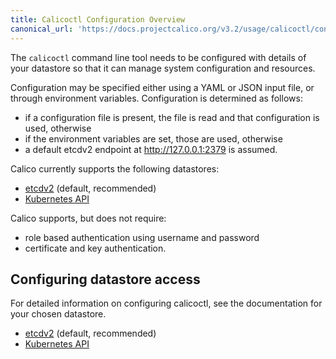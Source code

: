 ```yaml
---
title: Calicoctl Configuration Overview 
canonical_url: 'https://docs.projectcalico.org/v3.2/usage/calicoctl/configure/'
---
```


The `calicoctl` command line tool needs to be configured with details of
your datastore so that it can manage system configuration and
resources.

Configuration may be specified either using a YAML or JSON input file, or through
environment variables.  Configuration is determined as follows:

-  if a configuration file is present, the file is read and that configuration
   is used, otherwise
-  if the environment variables are set, those are used, otherwise
-  a default etcdv2 endpoint at http://127.0.0.1:2379 is assumed.

Calico currently supports the following datastores:

- [etcdv2](etcdv2) (default, recommended) 
- [Kubernetes API](kubernetes)

Calico supports, but does not require:

-  role based authentication using username and password
-  certificate and key authentication.


## Configuring datastore access

For detailed information on configuring calicoctl, see the documentation for your chosen
datastore.

- [etcdv2](etcdv2) (default, recommended) 
- [Kubernetes API](kubernetes)

